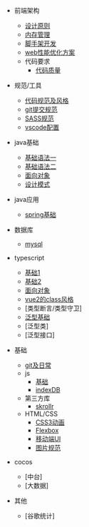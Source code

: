 <!--
 * @Description: 
 * @Date: 2022-01-19 17:06:19
 * @LastEditTime: 2022-01-24 13:47:55
-->
- 前端架构
  - [设计原则](architect/如何设计vue、react组件.md)
  - [内存管理](architect/前端内存管理.md)
  - [脚手架开发](architect/最详细脚手架入门（一）：脚手架原理及快速入门.md)
  - [web性能优化方案](architect/web全链路性能优化.md)
  - 代码要求
    - [代码质量](architect/代码质量.md)

- 规范/工具
  - [代码规范及风格](standardTool/代码规范及风格工具.md)
  - [git提交规范](standardTool/代码提交规范以及仓库规范.md)
  - [SASS规范](standardTool/SASS规范.md)
  - [vscode配置](standardTool/.vscode.md)
- java基础
  - [基础语法一](java/java基础一.md)
  - [基础语法二](java/基础二.md)
  - [面向对象](java/面向对象.md)
  - [设计模式](java/设计模式/设计模式.md)
- java应用
  - [spring基础](java/spring/spring基础.md)
- 数据库
  - [mysql](java/mysql.md)
- typescript
  - [基础1](typescript/typescript基础知识讲解.md)
  - [基础2](typescript/从TS角度重新理解原型.md)
  - [面向对象](typescript/面向对象.md)
  - [vue2的class风格](typescript/在vue2中写TS.md)
  - [类型断言/类型守卫]
  - [泛型基础](typescript/typescript详细泛型讲解.md)
  - [泛型类]
  - [泛型接口]
- 基础
  - [git及日常](basic/git等日常操作.md)
  - js
    - [基础](basic/js基础.md)
    - [indexDB](basic/indexedDB基本使用.md)
  - 第三方库
    - [skrollr](basic/skrollr使用.md)
  - HTML/CSS
    - [CSS3动画](basic/html-css/CSS3.md)
    - [Flexbox](basic/html-css/Flexbox.md)
    - [移动端UI](basic/html-css/移动端UI开发.md)
    - [图片规范](basic/html-css/前端图片规范.md)
  
- cocos
  - [中台]
  - [大数据]
- 其他
  - [谷歌统计]

